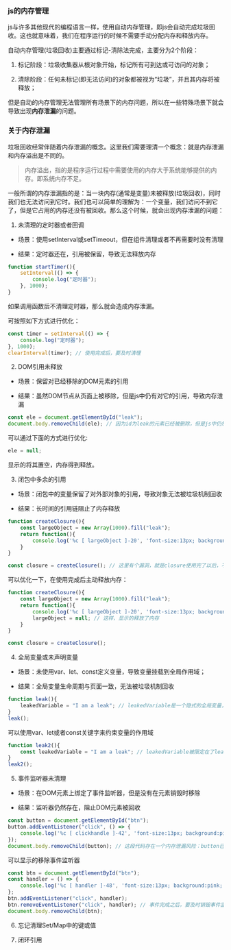 ### js的内存管理

js与许多其他现代的编程语言一样，使用自动内存管理，即js会自动完成垃圾回收。这也就意味着，我们在程序运行的时候不需要手动分配内存和释放内存。

自动内存管理(垃圾回收)主要通过标记-清除法完成，主要分为2个阶段：

1. 标记阶段：垃圾收集器从根对象开始，标记所有可到达或可访问的对象；

2. 清除阶段：任何未标记(即无法访问)的对象都被视为“垃圾”，并且其内存将被释放；

但是自动的内存管理无法管理所有场景下的内存问题，所以在一些特殊场景下就会导致出现**内存泄漏**的问题。

### 关于内存泄漏

垃圾回收经常伴随着内存泄漏的概念。这里我们需要理清一个概念：就是内存泄漏和内存溢出是不同的。

> 内存溢出，指的是程序运行过程中需要使用的内存大于系统能够提供的内存。即系统内存不足。

一般所谓的内存泄漏指的是：当一块内存(通常是变量)未被释放(垃圾回收)，同时我们也无法访问到它时。我们也可以简单的理解为：一个变量，我们访问不到它了，但是它占用的内存还没有被回收。那么这个时候，就会出现内存泄漏的问题：

1. 未清理的定时器或者回调

- 场景：使用setInterval或setTimeout，但在组件清理或者不再需要时没有清理

- 结果：定时器还在，引用被保留，导致无法释放内存

```js
function startTimer(){
    setInterval(() => {
        console.log("定时器");
    }, 1000);
}
```

如果调用函数后不清理定时器，那么就会造成内存泄漏。

可按照如下方式进行优化：

```js
const timer = setInterval(() => {
    console.log("定时器");
}, 1000);
clearInterval(timer); // 使用完成后，要及时清理
```

2. DOM引用未释放

- 场景：保留对已经移除的DOM元素的引用

- 结果：虽然DOM节点从页面上被移除，但是js中仍有对它的引用，导致内存泄漏

```js
const ele = document.getElementById("leak");
document.body.removeChild(ele); // 因为id为leak的元素已经被删除，但是js中仍然存在对其的引用，导致了内存没有办法被释放
```

可以通过下面的方式进行优化:

```js
ele = null;
```

显示的将其置空，内存得到释放。

3. 闭包中多余的引用

- 场景：闭包中的变量保留了对外部对象的引用，导致对象无法被垃圾机制回收

- 结果：长时间的引用链阻止了内存释放

```js
function createClosure(){
    const largeObject = new Array(1000).fill("leak");
    return function(){
        console.log('%c [ largeObject ]-20', 'font-size:13px; background:pink; color:#bf2c9f;', largeObject);
    }
}

const closure = createClosure(); // 这里有个漏洞，就是closure使用完了以后，不再被继续使用了，largeObject也依然存在
```

可以优化一下，在使用完成后主动释放内存：

```js
function createClosure(){
    const largeObject = new Array(1000).fill("leak");
    return function(){
        console.log('%c [ largeObject ]-20', 'font-size:13px; background:pink; color:#bf2c9f;', largeObject);
        largeObject = null; // 这样，显示的释放了内存
    }
}

const closure = createClosure();
```

4. 全局变量或未声明变量

- 场景：未使用var、let、const定义变量，导致变量挂载到全局作用域；

- 结果：全局变量生命周期与页面一致，无法被垃圾机制回收

```js
function leak(){
    leakedVariable = "I am a leak"; // leakedVariable是一个隐式的全局变量，其声明周期不随函数，而随页面的声明周期一起变动
}
leak();
```

可以使用var、let或者const关键字来约束变量的作用域

```js
function leak2(){
    const leakedVariable = "I am a leak"; // leakedVariable被限定在了leak2的函数作用域
}
leak2();
```

5. 事件监听器未清理

- 场景：在DOM元素上绑定了事件监听器，但是没有在元素销毁时移除

- 结果：监听器仍然存在，阻止DOM元素被回收

```js
const button = document.getElementById("btn");
button.addEventListener("click", () => {
    console.log('%c [ clickhandle ]-42', 'font-size:13px; background:pink; color:#bf2c9f;', "点击事件click");
});
document.body.removeChild(button); // 这段代码存在一个内存泄漏风险：button已经被移除了，但是button和监听器仍然在被引用
```

可以显示的移除事件监听器

```js
const btn = document.getElementById("btn");
const handler = () => {
    console.log('%c [ handler ]-48', 'font-size:13px; background:pink; color:#bf2c9f;', "点击事件");
};
btn.addEventListener("click", handler);
btn.removeEventListener("click", handler); // 事件完成之后，要及时销毁事件监听器
document.body.removeChild(btn);
```

6. 忘记清理Set/Map中的键或值

7. 闭环引用